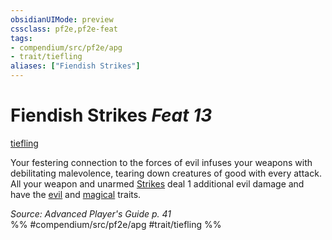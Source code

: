 ```yaml
---
obsidianUIMode: preview
cssclass: pf2e,pf2e-feat
tags:
- compendium/src/pf2e/apg
- trait/tiefling
aliases: ["Fiendish Strikes"]
---
```

# Fiendish Strikes  *Feat 13*  
[tiefling](tiefling-b1.md "Tiefling Ancestry & Heritage Trait")  


Your festering connection to the forces of evil infuses your weapons with debilitating malevolence, tearing down creatures of good with every attack. All your weapon and unarmed [Strikes](strike.md) deal 1 additional evil damage and have the [evil](evil.md "Evil Alignment Trait") and [magical](magical.md "Magical Item Trait") traits.

*Source: Advanced Player's Guide p. 41*  
%% #compendium/src/pf2e/apg #trait/tiefling %%